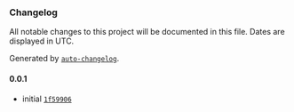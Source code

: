 ### Changelog

All notable changes to this project will be documented in this file. Dates are displayed in UTC.

Generated by [`auto-changelog`](https://github.com/CookPete/auto-changelog).

#### 0.0.1

- initial [`1f59906`](https://github.com/wmakeev/table-transform-modules/commit/1f59906924040f834c756feb24394fe6d95b29e6)
